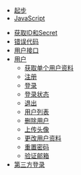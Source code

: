 - [起步](/README.md)
 - [JavaScript](/quick_start/javascript.md)
 [^_^]:<[Python](/quick_start/python.md)>
 [^_^]:<[PHP](/quick_start/php.md)>
- [获取ID和Secret](/quick_start/howto.md)
- [错误代码](/quick_start/error_code.md) 
- [用户接口](/user_service/user_service.md)
 - [用户](/user_service/user_service.md)
   - [获取单个用户资料](/user_service/get_user_info.md)
   - [注册](/user_service/add_user.md)
   - [登录](/user_service/login.md)
   - [登录状态](/user_service/check_login_status.md)
   - [退出](/user_service/logout.md)
   - [用户列表](/user_service/get_user.md)   
   - [删除用户](/user_service/remove_user.md)
   - [上传头像](/user_service/upload_avatar.md)
   - [更改用户资料](/user_service/update_user.md)
   - [重置密码](/user_service/reset_password.md)
   - [验证邮箱](/user_service/verify_email.md)
- [第三方登录](/oauth/oauth.md)

[^_^]:<
      - [Email Service](guide.md)
       - [Send Emails]()
       - [Providers]()
         - [ - Get Email Providers]()
         - [ - Save Email Providers]()
       - [Templates]()
         - [ - Get Email Templates]()
         - [ - Save Email Templates]()
         - [ - Enable/Disable Email Templates]()
      - [oAuth Service](guide.md)
        - [Get oAuth Service]()
        - [Save oAuth Service]()
        - [Enable/Disable oAuth Service]()>